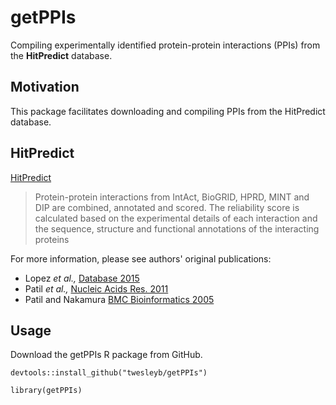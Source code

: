 # getPPIs
Compiling experimentally identified protein-protein interactions (PPIs) from 
the __HitPredict__ database.

## Motivation
This package facilitates downloading and compiling PPIs from the HitPredict database.

## HitPredict
[HitPredict](http://hintdb.hgc.jp/htp/)
> Protein-protein interactions from IntAct, BioGRID, HPRD, MINT and DIP are combined, annotated and scored. The reliability score is calculated based on the experimental details of each interaction and the sequence, structure and functional annotations of the interacting proteins

For more information, please see authors' original publications:
* Lopez _et al.,_ [Database 2015](https://www.ncbi.nlm.nih.gov/pmc/articles/PMC4691340/)
* Patil _et al.,_ [Nucleic Acids Res. 2011](https://www.ncbi.nlm.nih.gov/pubmed/20947562)
* Patil and Nakamura [BMC Bioinformatics 2005](https://www.ncbi.nlm.nih.gov/pubmed/15833142)

## Usage
Download the getPPIs R package from GitHub.
```
devtools::install_github("twesleyb/getPPIs")

library(getPPIs)

```

